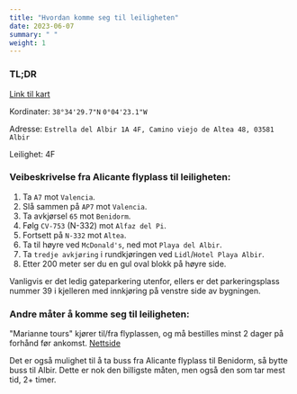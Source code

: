 ```yaml
---
title: "Hvordan komme seg til leiligheten"
date: 2023-06-07
summary: " "
weight: 1
---
```


### TL;DR

[Link til kart](https://goo.gl/maps/f7cJfBB9dKED4Aw56)

Kordinater: `38°34'29.7"N` `0°04'23.1"W`

Adresse: `Estrella del Albir 1A 4F, Camino viejo de Altea 48, 03581 Albir`

Leilighet: 4F

### Veibeskrivelse fra Alicante flyplass til leiligheten:

1. Ta `A7` mot `Valencia`.
2. Slå sammen på `AP7` mot `Valencia`.
3. Ta avkjørsel `65` mot `Benidorm`.
4. Følg `CV-753` (N-332) mot `Alfaz del Pi`.
5. Fortsett på `N-332` mot `Altea`.
6. Ta til høyre ved `McDonald's`, ned mot `Playa del Albir`.
7. Ta `tredje avkjøring` i rundkjøringen ved `Lidl`/`Hotel Playa Albir`.
8. Etter 200 meter ser du en gul oval blokk på høyre side.

Vanligvis er det ledig gateparkering utenfor,
ellers er det parkeringsplass nummer 39 i kjelleren med innkjøring på venstre side av bygningen.

### Andre måter å komme seg til leiligheten:

"Marianne tours" kjører til/fra flyplassen, og må bestilles minst 2 dager på forhånd før ankomst. [Nettside](https://www.mariannetours.com/panel/book.php?idioma=ng)

Det er også mulighet til å ta buss fra Alicante flyplass til Benidorm, så bytte buss til Albir. Dette er nok den billigste måten, men også den som tar mest tid, 2+ timer.